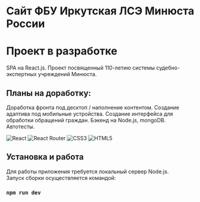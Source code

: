 # Сайт ФБУ Иркутская ЛСЭ Минюста России
# Проект в разработке

SPA на React.js. 
Проект посвященный 110-летию системы судебно-экспертных учреждений Минюста.

## Планы на доработку:
Доработка фронта под десктоп / наполнение контентом.
Создание адаптива под мобильные устройства.
Создание интерфейса для обработки обращений граждан.
Бэкенд на Node.js, mongoDB.
Автотесты.


![React](https://img.shields.io/badge/react-%2320232a.svg?style=for-the-badge&logo=react&logoColor=%2361DAFB)
![React Router](https://img.shields.io/badge/React_Router-CA4245?style=for-the-badge&logo=react-router&logoColor=white)
![CSS3](https://img.shields.io/badge/css3-%231572B6.svg?style=for-the-badge&logo=css3&logoColor=white)
![HTML5](https://img.shields.io/badge/html5-%23E34F26.svg?style=for-the-badge&logo=html5&logoColor=white)


## Установка и работа
Для работы приложения требуется локальный сервер Node.js.  
Запуск сборки осуществляется командой:
### `npm run dev`